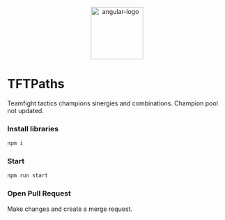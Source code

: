 <p align="center">
  <img src="aio/src/assets/images/logos/angular/angular.png" alt="angular-logo" width="120px" height="120px"/>
</p>

# TFTPaths

Teamfight tactics champions sinergies and combinations.
Champion pool not updated.

### Install libraries
```bash
npm i
```

### Start 
```bash
npm run start
```

### Open Pull Request
Make changes and create a merge request.
